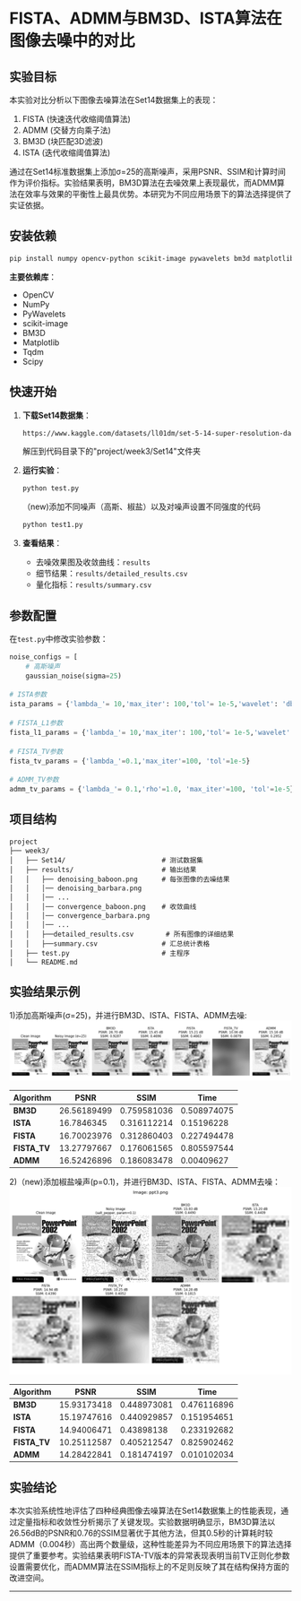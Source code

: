 # **FISTA、ADMM与BM3D、ISTA算法在图像去噪中的对比**

## 实验目标
本实验对比分析以下图像去噪算法在Set14数据集上的表现：
1. FISTA (快速迭代收缩阈值算法)
2. ADMM (交替方向乘子法) 
3. BM3D (块匹配3D滤波)
4. ISTA (迭代收缩阈值算法)

通过在Set14标准数据集上添加σ=25的高斯噪声，采用PSNR、SSIM和计算时间作为评价指标。实验结果表明，BM3D算法在去噪效果上表现最优，而ADMM算法在效率与效果的平衡性上最具优势。本研究为不同应用场景下的算法选择提供了实证依据。

##  安装依赖
```bash
pip install numpy opencv-python scikit-image pywavelets bm3d matplotlib tqdm scipy
```
**主要依赖库**：
- OpenCV
- NumPy
- PyWavelets
- scikit-image
- BM3D
- Matplotlib
- Tqdm
- Scipy

##  快速开始
1. **下载Set14数据集**：
   ```bash
   https://www.kaggle.com/datasets/ll01dm/set-5-14-super-resolution-dataset
   ```
   解压到代码目录下的"project/week3/Set14"文件夹

2. **运行实验**：
   ```python
   python test.py
   ```
   （new)添加不同噪声（高斯、椒盐）以及对噪声设置不同强度的代码
   ```python
   python test1.py
   ```

4. **查看结果**：
   - 去噪效果图及收敛曲线：`results`
   - 细节结果：`results/detailed_results.csv`
   - 量化指标：`results/summary.csv`


##  参数配置
在`test.py`中修改实验参数：
```python
noise_configs = [
    # 高斯噪声
    gaussian_noise(sigma=25)

# ISTA参数
ista_params = {'lambda_'= 10,'max_iter': 100,'tol'= 1e-5,'wavelet': 'db4','level' = 3}

# FISTA_L1参数
fista_l1_params = {'lambda_'= 10,'max_iter': 100,'tol'= 1e-5,'wavelet': 'db4','level' = 3}

# FISTA_TV参数
fista_tv_params = {'lambda_'=0.1,'max_iter'=100, 'tol'=1e-5}

# ADMM_TV参数
admm_tv_params = {'lambda_'= 0.1,'rho'=1.0, 'max_iter'=100, 'tol'=1e-5}
```

##  项目结构
```
project
├── week3/
│   ├── Set14/                        # 测试数据集
│   ├── results/                      # 输出结果
│   │   ├── denoising_baboon.png      # 每张图像的去噪结果
│   │   │── denoising_barbara.png             
│   │   │── ...
│   │   │── convergence_baboon.png    # 收敛曲线
│   │   │── convergence_barbara.png
│   │   │── ...
│   │   ├──detailed_results.csv        # 所有图像的详细结果
│   │   ├──summary.csv                # 汇总统计表格         
│   ├── test.py                       # 主程序   
│   └── README.md                 
```

##  实验结果示例
1)添加高斯噪声(σ=25)，并进行BM3D、ISTA、FISTA、ADMM去噪:
![添加高斯噪声](https://github.com/Zxq-hub1/Research-Training/blob/main/week3/ppt3/denoising.png?raw=true)

| Algorithm    | PSNR | SSIM | Time        |
|---------------|-----------|-----------|-------------|
| **BM3D**    | 26.56189499      | 0.759581036      | 0.508974075 |
| **ISTA**    | 16.7846345     | 0.316112214     | 0.15196228  |
| **FISTA**    | 16.70023976     | 0.312860403   | 0.227494478 |
| **FISTA_TV** | 13.27797667     | 0.176061565    | 0.805597544      |
| **ADMM** |16.52426896      | 0.186083478     | 0.00409627      |

2)（new)添加椒盐噪声(p=0.1)，并进行BM3D、ISTA、FISTA、ADMM去噪：
![jiaoyan](https://github.com/Zxq-hub1/Research-Training/blob/main/week3/ppt3/denoising_ppt3.png?raw=true)

| Algorithm    | PSNR | SSIM | Time        |
|---------------|-----------|-----------|-------------|
| **BM3D**    | 15.93173418      | 0.448973081      | 0.476116896 |
| **ISTA**    | 15.19747616     | 0.440929857     | 0.151954651 |
| **FISTA**    | 14.94006471     | 	0.43898138   | 0.233192682 |
| **FISTA_TV** | 10.25112587     |0.405212547    | 0.825902462      |
| **ADMM** |14.28422841     |0.181474197   | 0.010102034     |


##  实验结论

本次实验系统性地评估了四种经典图像去噪算法在Set14数据集上的性能表现，通过定量指标和收敛性分析揭示了关键发现。实验数据明确显示，BM3D算法以26.56dB的PSNR和0.76的SSIM显著优于其他方法，但其0.5秒的计算耗时较ADMM（0.004秒）高出两个数量级，这种性能差异为不同应用场景下的算法选择提供了重要参考。实验结果表明FISTA-TV版本的异常表现表明当前TV正则化参数设置需要优化，而ADMM算法在SSIM指标上的不足则反映了其在结构保持方面的改进空间。

---
